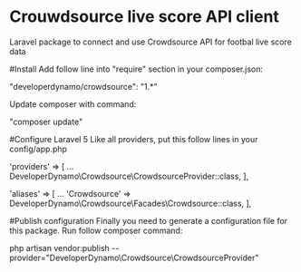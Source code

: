 # Crouwdsource live score API client
Laravel package to connect and use Crowdsource API for footbal live score data

#Install
Add follow line into "require" section in your composer.json:

"developerdynamo/crowdsource": "1.*"

Update composer with command:

"composer update"

#Configure Laravel 5
Like all providers, put this follow lines in your config/app.php

'providers' => [
	...
	DeveloperDynamo\Crowdsource\CrowdsourceProvider::class,
],
 
'aliases' => [
	...
	'Crowdsource' => DeveloperDynamo\Crowdsource\Facades\Crowdsource::class,
],

#Publish configuration
Finally you need to generate a configuration file for this package.
Run follow composer command:

php artisan vendor:publish --provider="DeveloperDynamo\Crowdsource\CrowdsourceProvider"

